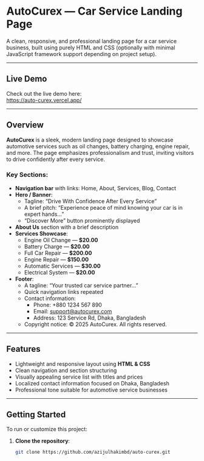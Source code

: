 # AutoCurex — Car Service Landing Page

A clean, responsive, and professional landing page for a car service business, built using purely HTML and CSS (optionally with minimal JavaScript framework support depending on project setup).

---

##  Live Demo

Check out the live demo here:  
https://auto-curex.vercel.app/

---

##  Overview

**AutoCurex** is a sleek, modern landing page designed to showcase automotive services such as oil changes, battery charging, engine repair, and more. The page emphasizes professionalism and trust, inviting visitors to drive confidently after every service.

### Key Sections:
- **Navigation bar** with links: Home, About, Services, Blog, Contact  
- **Hero / Banner**:
  - Tagline: “Drive With Confidence After Every Service”
  - A brief pitch: “Experience peace of mind knowing your car is in expert hands...”
  - “Discover More” button prominently displayed  
- **About Us** section with a brief description  
- **Services Showcase**:
  - Engine Oil Change — **$20.00**
  - Battery Charge — **$20.00**
  - Full Car Repair — **$200.00**
  - Engine Repair — **$150.00**
  - Automatic Services — **$30.00**
  - Electrical System — **$20.00**  
- **Footer**:
  - A tagline: “Your trusted car service partner...”
  - Quick navigation links repeated
  - Contact information:
    - Phone: +880 1234 567 890
    - Email: support@autocurex.com
    - Address: 123 Service Rd, Dhaka, Bangladesh  
  - Copyright notice: © 2025 AutoCurex. All rights reserved.

---

##  Features

- Lightweight and responsive layout using **HTML & CSS**
- Clean navigation and section structuring
- Visually appealing service list with titles and prices
- Localized contact information focused on Dhaka, Bangladesh
- Professional tone suitable for automotive service businesses

---

##  Getting Started

To run or customize this project:

1. **Clone the repository**:
   ```bash
   git clone https://github.com/azijulhakimbd/auto-curex.git

